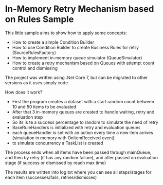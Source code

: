 # In-Memory Retry Mechanism based on Rules Sample

This little sample aims to show how to apply some concepts:

- How to create a simple Condition Builder
- How to use Condition Builder to create Business Rules for retry (SourceRulesFactory)
- How to implement in-memory queue simulator (QueueSimulator)
- How to create a retry mechanism based on Queues with attempt count control and dismissing

The project was written using .Net Core 7, but can be migrated to other versions as it uses simply code

How does it work?

- First the program creates a dataset with a start random count between 10 and 50 items to be evaluated
- After that 3 in-memory queues are created to handle waiting, retry and evaluation step
- So its is te a success percentage to random to simulate the need of retry
- BaseRuleHandlers is initialized with retry and evaluation queues
- each queueHandler is set with an action every time a new item arrives (simulation in memory with OnItemReceived event)
- to simulate concurrency a TaskList is created

The process ends when all items have been passed through mainQueue, and then by retry (if has any random failure), and after passed on evaluation stage (if success or dismissed by reach max time)

The results are written into log.txt where you can see all staps/stages for each item (successes/fails, retries/dismisses)
